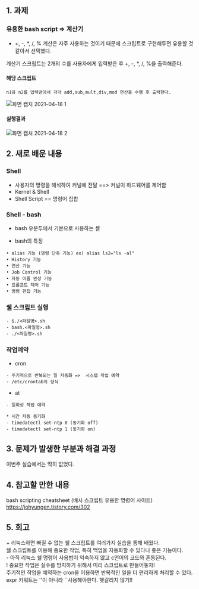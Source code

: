 ## 1. 과제 

### 유용한 bash script => 계산기  
- \+, \-, \*, \/, \% 계산은 자주 사용하는 것이기 때문에 스크립트로 구현해두면 유용할 것 같아서 선택했다.  



계산기 스크립트는 2개의 수를 사용자에게 입력받은 후 \+, \-, \*, \/, \%을 출력해준다.  

#### 해당 스크립트  
~~~
n1와 n2를 입력받아서 각각 add,sub,mult,div,mod 연산을 수행 후 출력한다.  
~~~
![화면 캡처 2021-04-18 1](https://user-images.githubusercontent.com/49148640/115143444-4c3a1680-a082-11eb-925b-e5cd32cbb7d3.png)


#### 실행결과
![화면 캡처 2021-04-18 2](https://user-images.githubusercontent.com/49148640/115143508-b8b51580-a082-11eb-9425-b50d2c5d9f68.png)




## 2. 새로 배운 내용
### Shell  
- 사용자의 명령을 해석하여 커널에 전달  ==> 커널이 하드웨어를 제어함  
- Kernel & Shell  
- Shell Script == 명령어 집합  




### Shell - bash
- bash 우분투에서 기본으로 사용하는 셸  

- bash의 특징  
~~~
• alias 기능 (명령 단축 기능) ex) alias ls2="ls -al"  
• History 기능  
• 연산 기능  
• Job Control 기능  
• 자동 이름 완성 기능  
• 프롬프트 제어 기능  
• 명령 편집 기능  
~~~ 

### 쉘 스크립트 실행
~~~
- $./<파일명>.sh
- bash.<파일명>.sh
- ./<파일명>.sh
~~~



###  작업예약 
- cron  
~~~
- 주기적으로 반복되는 일 자동화 =>  시스텝 작업 예약  
- /etc/crontab의 형식  
~~~



- at 
~~~
- 일회성 작업 예약  

* 시간 자동 동기화
- timedatectl set-ntp 0 (동기화 off)
- timedatectl set-ntp 1 (동기화 on)
~~~




## 3. 문제가 발생한 부분과 해결 과정
이번주 실습에서는 딱히 없었다.  



## 4. 참고할 만한 내용  
bash scripting cheatsheet (배시 스크립트 유용한 명령어 사이트)  
https://johyungen.tistory.com/302  



## 5. 회고
\+  리눅스하면 빠질 수 없는 쉘 스크립트를 여러가지 실습을 통해 배웠다.  
쉘 스크립트를 이용해 중요한 작업, 특히 백업을 자동화할 수 있다니 좋은 기능이다.  
\- 아직 리눅스 쉘 명령어 사용법이 익숙하지 않고 c언어의 코드와 혼동된다.  
\! 중요한 작업은 실수를 방지하기 위해서 미리 스크립트로 만들어놓자!   
주기적인 작업을 예약하는 cron을 이용하면 반복적인 일을 더 편리하게 처리할 수 있다.  
expr 키워트는 ''이 아니라 ``사용해야한다. 헷갈리지 않기!!  


